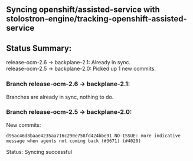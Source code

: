 ## Syncing openshift/assisted-service with stolostron-engine/tracking-openshift-assisted-service

## Status Summary:

release-ocm-2.6 -> backplane-2.1: Already in sync.  
release-ocm-2.5 -> backplane-2.0: Picked up 1 new commits.  

### Branch release-ocm-2.6 -> backplane-2.1:

Branches are already in sync, nothing to do.

### Branch release-ocm-2.5 -> backplane-2.0:

New commits:

```
d95ac46d8baae4235aa716c290e758fd424bbe91 NO-ISSUE: more indicative message when agents not coming back (#3671) (#4020)
```

Status: Syncing successful
